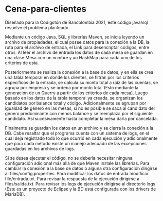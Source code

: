 # Cena-para-clientes
Diseñado para la Codigotón de Bancolombia 2021, este código java/sql resuelve el problema planteado.

Mediante un código Java, SQL y librerías Maven, se inicia leyendo un archivo de propiedades, el cual posee datos para la conexión a la DB, la ruta para el archivo de entrada, el Link para desencriptar códigos, entre otros. Al leer el archivo de entrada los datos de cada mesa se guardan en una clase Mesa con un nombre y un HashMap para cada uno de los criterios de esta. 

Posteriormente se realiza la conexión a la base de datos, y en ella se crea una tabla temporal en donde los clientes, se filtran por los criterios específicos de la entrada, se calcula su monto total a raíz de las cuentas, se agrupa por empresa y se ordena por monto total (Esto mediante la generación de un Querry a partir de los criterios de cada mesa). Luego basado en los datos de la tabla temporal ya creada, se organizan los candidatos por balance total y código. Adicionalmente se agrupan por igualdad de género en las mesas, si no es posible se saca al candidato del género predominante con menos balance y se reemplaza por el siguiente candidato. Así sucesivamente hasta completar la mesa darla por cancelada.

Finalmente se guardan los datos en un archivo y se cierra la conexión a la DB. Cabe resaltar que el programa cuenta con un sistema de logs, en el cual deja registrado todo lo que ocurrió en cada ejecución y adicionalmente que para cada método existe un manejo adecuado de las excepciones guardadas en los archivos de logs.

Si se desea ejecutar el código, no se debería necesitar ninguna configuración adicional más allá de que Maven instale las librerías. Para cambiar la conexión a la base de datos o alguna otra configuración dirigirse a: files/config.properties. Para modificar los datos de entrada modificar file/entrada.txt. Para revisar la respuesta de la ejecución dirigirse a files/salida.txt. Para revisar los logs de ejecución dirigirse al directorio logs (Este es un proyecto de Eclipse y la BD está configurada con los drivers de MariaDB).
